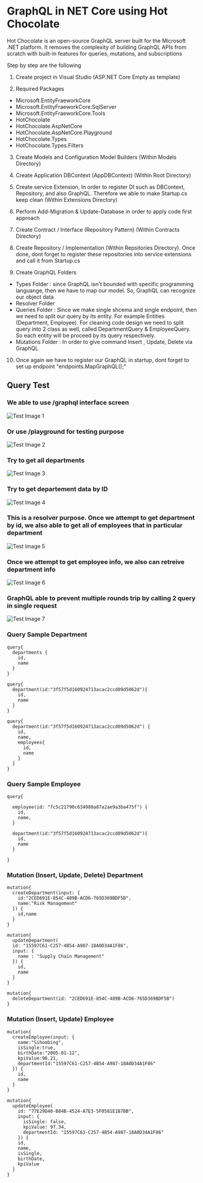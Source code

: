 # GraphQL in NET Core using Hot Chocolate

Hot Chocolate is an open-source GraphQL server built for the Microsoft .NET platform. It removes the complexity of building GraphQL APIs from scratch with built-in features for queries, mutations, and subscriptions

Step by step are the following
1. Create project in Visual Studio (ASP.NET Core Empty as template)

2. Required Packages 
  - Microsoft.EntityFraeworkCore
  - Microsoft.EntityFraeworkCore.SqlServer
  - Microsoft.EntityFraeworkCore.Tools
  - HotChocolate
  - HotChocolate.AspNetCore
  - HotChocolate.AspNetCore.Playground
  - HotChocolate.Types
  - HotChocolate.Types.Filters
  
 3. Create Models and Configuration Model Builders (Within Models Directory)
 
 4. Create Application DBContext (AppDBContext) (Within Root Directory)
 
 5. Create service Extension, In order to register DI such as DBContext, Repository, and also GraphQL. Therefore we able to make Startup.cs keep clean (Within Extensions Directory)
 
 6. Perform Add-Migration & Update-Database in order to apply code first approach
 
 7. Create Contract / Interface (Repository Pattern) (Within Contracts Directory)
 
 8. Create Repository / Implementation (Within Repsitories Directory). Once done, dont forget to register these repositories into service extensions and call it from Startup.cs
 
 9. Create GraphQL Folders
  - Types Folder : since GraphQL isn't bounded with specific programming languange, then we have to map our model. So, GraphQL can recognize our object data
  - Resolver Folder
  - Queries Folder : Since we make single shcema and single endpoint, then we need to split our query by its entity. For example Entities (Department, Employee). For cleaning code design we need to split query into 2 class as well, called DepartmentQuery & EmployeeQuery. So each entity will be proceed by its query respectively.
  - Mutations Folder : In order to give command Insert , Update, Delete via GraphQL
  
 10. Once again we have to register our GraphQL in startup, dont forget to set up endpoint "endpoints.MapGraphQL();"
 
 ## Query Test
 
 ### We able to use /graphql interface screen
 ![Test Image 1](https://github.com/khoirmuhammad/GraphQLHotChocolate/blob/master/Images/Run%20graphql.PNG)
 
 
 ### Or use /playground for testing purpose
 ![Test Image 2](https://github.com/khoirmuhammad/GraphQLHotChocolate/blob/master/Images/Run%20playground.PNG)
 
 
 ### Try to get all departments
 ![Test Image 3](https://github.com/khoirmuhammad/GraphQLHotChocolate/blob/master/Images/getalldepartments.PNG)
 
 
 ### Try to get departement data by ID 
 ![Test Image 4](https://github.com/khoirmuhammad/GraphQLHotChocolate/blob/master/Images/getdepartmentbyid.PNG)
 
 
 ### This is a resolver purpose. Once we attempt to get department by id, we also able to get all of employees that in particular department
 ![Test Image 5](https://github.com/khoirmuhammad/GraphQLHotChocolate/blob/master/Images/getdepartmentbyidandemployeeresolver.PNG)
 
 
 ### Once we attempt to get employee info, we also can retreive department info
 ![Test Image 6](https://github.com/khoirmuhammad/GraphQLHotChocolate/blob/master/Images/getemployeebyidanddepartmentresolver.PNG)
 
 
 ### GraphQL able to prevent multiple rounds trip by calling 2 query in single request
 ![Test Image 7](https://github.com/khoirmuhammad/GraphQLHotChocolate/blob/master/Images/singletripcall.PNG)
 
 
 
 ### Query Sample Department
 
```
query{
  departments {
    id,
    name
  }
}
```
```
query{
  department(id:"3f57f5d160924713acac2ccd09d5062d"){
    id,
    name
  }
}
```
```
query{
  department(id:"3f57f5d160924713acac2ccd09d5062d") {
    id,
    name,
    employees{
      id,
      name
    }
  }
}
```
### Query Sample Employee

```
query{
  
  employee(id: "fc5c21790c634980a87a2ae9a3ba475f") {
    id,
    name,
  }

  department(id:"3f57f5d160924713acac2ccd09d5062d"){
    id,
    name
  }
  
}
```

### Mutation (Insert, Update, Delete) Department
```
mutation{
  createDepartment(input: {
    id:"2CED691E-854C-489B-ACD6-765D369BDF5B",
    name:"Risk Management"
  }) {
    id,name
  }
}
```
```
mutation{
  updateDepartment(
  id: "15597C61-C257-4B54-A987-18A0D34A1F86",
  input: {
    name : "Supply Chain Management"
  }) {
    id,
    name
  }
}
```
```
mutation{
  deleteDepartment(id: "2CED691E-854C-489B-ACD6-765D369BDF5B")   
}
```
### Mutation (Insert, Update) Employee
```
mutation{
  createEmployee(input: {
    name:"Sihombing",
    isSingle:true,
    birthDate:"2005-01-12",
    kpiValue:96.21,
    departmentId:"15597C61-C257-4B54-A987-18A0D34A1F86"
  }) {
    id,
    name
  }
}
```
```
mutation{
  updateEmployee(
    id: "77E29D40-B84B-4524-A7E3-5F0581E1B7BB",
    input: {
      isSingle: false,
      kpiValue: 97.34,
      departmentId: "15597C61-C257-4B54-A987-18A0D34A1F86"
    }) {
    id,
    name,
    isSingle,
    birthDate,
    kpiValue
  }
}
```

